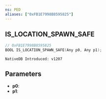 ```yaml
---
ns: PED
aliases: ["0xFB1E7998B8595825"]
---
```

## IS_LOCATION_SPAWN_SAFE

```c
// 0xFB1E7998B8595825
BOOL IS_LOCATION_SPAWN_SAFE(Any p0, Any p1);
```

```
NativeDB Introduced: v1207
```

## Parameters
* **p0**:
* **p1**:
